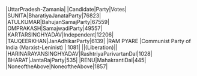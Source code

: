  
|UttarPradesh-Zamania|
|Candidate|Party|Votes|
|SUNITA|BharatiyaJanataParty|76823|
|ATULKUMAR|BahujanSamajParty|67559|
|OMPRAKASH|SamajwadiParty|49557|
|KARTARSINGHYADAV|Independent|12206|
|TAUQEERKHAN|JanAdhikarParty|6139|
|RAM PYARE              |Communist Party of India (Marxist-Leninist) | 1081|
||(Liberation)||
|HARINARAYANSINGHYADAV|RashtriyaParivartanDal|1028|
|BHARAT|JantaRajParty|535|
|RENU|MahakrantiDal|445|
|NoneoftheAbove|NoneoftheAbove|1857|

